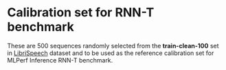 # Calibration set for RNN-T benchmark

These are 500 sequences randomly selected from the **train-clean-100** set in [LibriSpeech](http://www.openslr.org/12/) dataset and to be used as the reference calibration set for MLPerf Inference RNN-T benchmark. 

